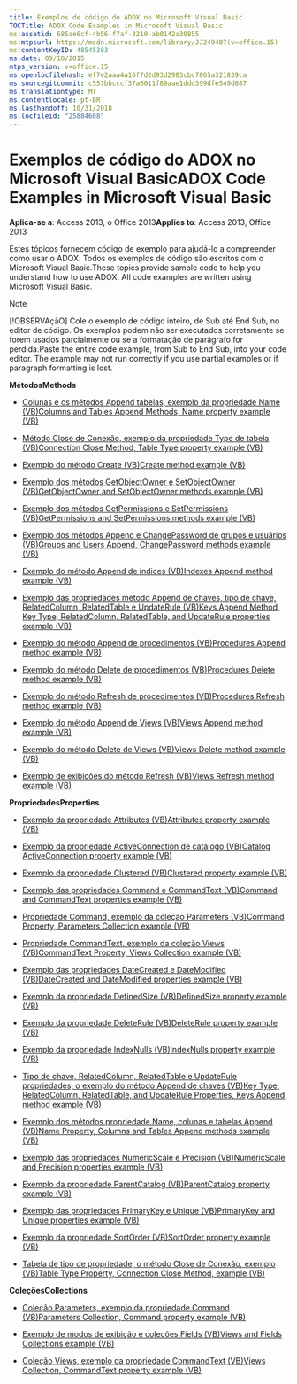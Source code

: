 ```yaml
---
title: Exemplos de código do ADOX no Microsoft Visual Basic
TOCTitle: ADOX Code Examples in Microsoft Visual Basic
ms:assetid: 685ae6cf-4b56-f7af-3210-ab0142a30855
ms:mtpsurl: https://msdn.microsoft.com/library/JJ249407(v=office.15)
ms:contentKeyID: 48545383
ms.date: 09/18/2015
mtps_version: v=office.15
ms.openlocfilehash: ef7e2aaa4a16f7d2d93d2983cbc7865a321839ca
ms.sourcegitcommit: c557bbcccf37a6011f89aae1ddd399dfe549d087
ms.translationtype: MT
ms.contentlocale: pt-BR
ms.lasthandoff: 10/31/2018
ms.locfileid: "25884608"
---
```

# <a name="adox-code-examples-in-microsoft-visual-basic"></a><span data-ttu-id="6254b-102">Exemplos de código do ADOX no Microsoft Visual Basic</span><span class="sxs-lookup"><span data-stu-id="6254b-102">ADOX Code Examples in Microsoft Visual Basic</span></span>


<span data-ttu-id="6254b-103">**Aplica-se a**: Access 2013, o Office 2013</span><span class="sxs-lookup"><span data-stu-id="6254b-103">**Applies to**: Access 2013, Office 2013</span></span>

<span data-ttu-id="6254b-p101">Estes tópicos fornecem código de exemplo para ajudá-lo a compreender como usar o ADOX. Todos os exemplos de código são escritos com o Microsoft Visual Basic.</span><span class="sxs-lookup"><span data-stu-id="6254b-p101">These topics provide sample code to help you understand how to use ADOX. All code examples are written using Microsoft Visual Basic.</span></span>


> [!NOTE]
> <span data-ttu-id="6254b-p102">[!OBSERVAçãO] Cole o exemplo de código inteiro, de Sub até End Sub, no editor de código. Os exemplos podem não ser executados corretamente se forem usados parcialmente ou se a formatação de parágrafo for perdida.</span><span class="sxs-lookup"><span data-stu-id="6254b-p102">Paste the entire code example, from Sub to End Sub, into your code editor. The example may not run correctly if you use partial examples or if paragraph formatting is lost.</span></span>



<span data-ttu-id="6254b-108">**Métodos**</span><span class="sxs-lookup"><span data-stu-id="6254b-108">**Methods**</span></span>

  - [<span data-ttu-id="6254b-109">Colunas e os métodos Append tabelas, exemplo da propriedade Name (VB)</span><span class="sxs-lookup"><span data-stu-id="6254b-109">Columns and Tables Append Methods, Name property example (VB)</span></span>](columns-and-tables-append-methods-name-property-example-vb.md)

  - [<span data-ttu-id="6254b-110">Método Close de Conexão, exemplo da propriedade Type de tabela (VB)</span><span class="sxs-lookup"><span data-stu-id="6254b-110">Connection Close Method, Table Type property example (VB)</span></span>](connection-close-method-table-type-property-example-vb.md)

  - [<span data-ttu-id="6254b-111">Exemplo do método Create (VB)</span><span class="sxs-lookup"><span data-stu-id="6254b-111">Create method example (VB)</span></span>](create-method-example-vb.md)

  - [<span data-ttu-id="6254b-112">Exemplo dos métodos GetObjectOwner e SetObjectOwner (VB)</span><span class="sxs-lookup"><span data-stu-id="6254b-112">GetObjectOwner and SetObjectOwner methods example (VB)</span></span>](getobjectowner-and-setobjectowner-methods-example-vb.md)

  - [<span data-ttu-id="6254b-113">Exemplo dos métodos GetPermissions e SetPermissions (VB)</span><span class="sxs-lookup"><span data-stu-id="6254b-113">GetPermissions and SetPermissions methods example (VB)</span></span>](getpermissions-and-setpermissions-methods-example-vb.md)

  - [<span data-ttu-id="6254b-114">Exemplo dos métodos Append e ChangePassword de grupos e usuários (VB)</span><span class="sxs-lookup"><span data-stu-id="6254b-114">Groups and Users Append, ChangePassword methods example (VB)</span></span>](groups-and-users-append-changepassword-methods-example-vb.md)

  - [<span data-ttu-id="6254b-115">Exemplo do método Append de índices (VB)</span><span class="sxs-lookup"><span data-stu-id="6254b-115">Indexes Append method example (VB)</span></span>](indexes-append-method-example-vb.md)

  - [<span data-ttu-id="6254b-116">Exemplo das propriedades método Append de chaves, tipo de chave, RelatedColumn, RelatedTable e UpdateRule (VB)</span><span class="sxs-lookup"><span data-stu-id="6254b-116">Keys Append Method, Key Type, RelatedColumn, RelatedTable, and UpdateRule properties example (VB)</span></span>](keys-append-method-key-type-relatedcolumn-relatedtable-and-updaterule-properties-example-vb.md)

  - [<span data-ttu-id="6254b-117">Exemplo do método Append de procedimentos (VB)</span><span class="sxs-lookup"><span data-stu-id="6254b-117">Procedures Append method example (VB)</span></span>](procedures-append-method-example-vb.md)

  - [<span data-ttu-id="6254b-118">Exemplo do método Delete de procedimentos (VB)</span><span class="sxs-lookup"><span data-stu-id="6254b-118">Procedures Delete method example (VB)</span></span>](procedures-delete-method-example-vb.md)

  - [<span data-ttu-id="6254b-119">Exemplo do método Refresh de procedimentos (VB)</span><span class="sxs-lookup"><span data-stu-id="6254b-119">Procedures Refresh method example (VB)</span></span>](procedures-refresh-method-example-vb.md)

  - [<span data-ttu-id="6254b-120">Exemplo do método Append de Views (VB)</span><span class="sxs-lookup"><span data-stu-id="6254b-120">Views Append method example (VB)</span></span>](views-append-method-example-vb.md)

  - [<span data-ttu-id="6254b-121">Exemplo do método Delete de Views (VB)</span><span class="sxs-lookup"><span data-stu-id="6254b-121">Views Delete method example (VB)</span></span>](views-delete-method-example-vb.md)

  - [<span data-ttu-id="6254b-122">Exemplo de exibições do método Refresh (VB)</span><span class="sxs-lookup"><span data-stu-id="6254b-122">Views Refresh method example (VB)</span></span>](views-refresh-method-example-vb.md)

<span data-ttu-id="6254b-123">**Propriedades**</span><span class="sxs-lookup"><span data-stu-id="6254b-123">**Properties**</span></span>

  - [<span data-ttu-id="6254b-124">Exemplo da propriedade Attributes (VB)</span><span class="sxs-lookup"><span data-stu-id="6254b-124">Attributes property example (VB)</span></span>](attributes-property-example-vb.md)

  - [<span data-ttu-id="6254b-125">Exemplo da propriedade ActiveConnection de catálogo (VB)</span><span class="sxs-lookup"><span data-stu-id="6254b-125">Catalog ActiveConnection property example (VB)</span></span>](catalog-activeconnection-property-example-vb.md)

  - [<span data-ttu-id="6254b-126">Exemplo da propriedade Clustered (VB)</span><span class="sxs-lookup"><span data-stu-id="6254b-126">Clustered property example (VB)</span></span>](clustered-property-example-vb.md)

  - [<span data-ttu-id="6254b-127">Exemplo das propriedades Command e CommandText (VB)</span><span class="sxs-lookup"><span data-stu-id="6254b-127">Command and CommandText properties example (VB)</span></span>](command-and-commandtext-properties-example-vb.md)

  - [<span data-ttu-id="6254b-128">Propriedade Command, exemplo da coleção Parameters (VB)</span><span class="sxs-lookup"><span data-stu-id="6254b-128">Command Property, Parameters Collection example (VB)</span></span>](parameters-collection-command-property-example-vb.md)

  - [<span data-ttu-id="6254b-129">Propriedade CommandText, exemplo da coleção Views (VB)</span><span class="sxs-lookup"><span data-stu-id="6254b-129">CommandText Property, Views Collection example (VB)</span></span>](views-collection-commandtext-property-example-vb.md)

  - [<span data-ttu-id="6254b-130">Exemplo das propriedades DateCreated e DateModified (VB)</span><span class="sxs-lookup"><span data-stu-id="6254b-130">DateCreated and DateModified properties example (VB)</span></span>](datecreated-and-datemodified-properties-example-vb.md)

  - [<span data-ttu-id="6254b-131">Exemplo da propriedade DefinedSize (VB)</span><span class="sxs-lookup"><span data-stu-id="6254b-131">DefinedSize property example (VB)</span></span>](definedsize-property-example-vb.md)

  - [<span data-ttu-id="6254b-132">Exemplo da propriedade DeleteRule (VB)</span><span class="sxs-lookup"><span data-stu-id="6254b-132">DeleteRule property example (VB)</span></span>](deleterule-property-example-vb.md)

  - [<span data-ttu-id="6254b-133">Exemplo da propriedade IndexNulls (VB)</span><span class="sxs-lookup"><span data-stu-id="6254b-133">IndexNulls property example (VB)</span></span>](indexnulls-property-example-vb.md)

  - [<span data-ttu-id="6254b-134">Tipo de chave, RelatedColumn, RelatedTable e UpdateRule propriedades, o exemplo do método Append de chaves (VB)</span><span class="sxs-lookup"><span data-stu-id="6254b-134">Key Type, RelatedColumn, RelatedTable, and UpdateRule Properties, Keys Append method example (VB)</span></span>](keys-append-method-key-type-relatedcolumn-relatedtable-and-updaterule-properties-example-vb.md)

  - [<span data-ttu-id="6254b-135">Exemplo dos métodos propriedade Name, colunas e tabelas Append (VB)</span><span class="sxs-lookup"><span data-stu-id="6254b-135">Name Property, Columns and Tables Append methods example (VB)</span></span>](columns-and-tables-append-methods-name-property-example-vb.md)

  - [<span data-ttu-id="6254b-136">Exemplo das propriedades NumericScale e Precision (VB)</span><span class="sxs-lookup"><span data-stu-id="6254b-136">NumericScale and Precision properties example (VB)</span></span>](numericscale-and-precision-properties-example-vb.md)

  - [<span data-ttu-id="6254b-137">Exemplo da propriedade ParentCatalog (VB)</span><span class="sxs-lookup"><span data-stu-id="6254b-137">ParentCatalog property example (VB)</span></span>](parentcatalog-property-example-vb.md)

  - [<span data-ttu-id="6254b-138">Exemplo das propriedades PrimaryKey e Unique (VB)</span><span class="sxs-lookup"><span data-stu-id="6254b-138">PrimaryKey and Unique properties example (VB)</span></span>](primarykey-and-unique-properties-example-vb.md)

  - [<span data-ttu-id="6254b-139">Exemplo da propriedade SortOrder (VB)</span><span class="sxs-lookup"><span data-stu-id="6254b-139">SortOrder property example (VB)</span></span>](sortorder-property-example-vb.md)

  - [<span data-ttu-id="6254b-140">Tabela de tipo de propriedade, o método Close de Conexão, exemplo (VB)</span><span class="sxs-lookup"><span data-stu-id="6254b-140">Table Type Property, Connection Close Method, example (VB)</span></span>](connection-close-method-table-type-property-example-vb.md)

<span data-ttu-id="6254b-141">**Coleções**</span><span class="sxs-lookup"><span data-stu-id="6254b-141">**Collections**</span></span>

  - [<span data-ttu-id="6254b-142">Coleção Parameters, exemplo da propriedade Command (VB)</span><span class="sxs-lookup"><span data-stu-id="6254b-142">Parameters Collection, Command property example (VB)</span></span>](parameters-collection-command-property-example-vb.md)

  - [<span data-ttu-id="6254b-143">Exemplo de modos de exibição e coleções Fields (VB)</span><span class="sxs-lookup"><span data-stu-id="6254b-143">Views and Fields Collections example (VB)</span></span>](views-and-fields-collections-example-vb.md)

  - [<span data-ttu-id="6254b-144">Coleção Views, exemplo da propriedade CommandText (VB)</span><span class="sxs-lookup"><span data-stu-id="6254b-144">Views Collection, CommandText property example (VB)</span></span>](views-collection-commandtext-property-example-vb.md)

